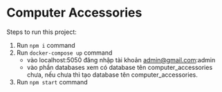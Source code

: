 # Computer Accessories

Steps to run this project:

1. Run `npm i` command
2. Run `docker-compose up` command
    - vào localhost:5050 đăng nhập tài khoản admin@gmail.com:admin
    - vào phần databases xem có database tên computer_accessories chưa, nếu chưa thì tạo database tên computer_accessories.
3. Run `npm start` command
